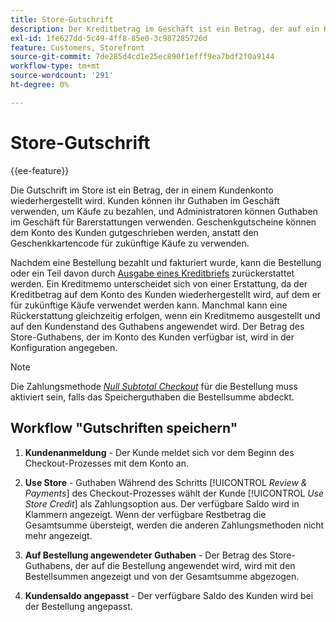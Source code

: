 ```yaml
---
title: Store-Gutschrift
description: Der Kreditbetrag im Geschäft ist ein Betrag, der auf ein Kundenkonto zurückgeführt wird und zur Bezahlung von Käufen oder Barerstattungen verwendet werden kann.
exl-id: 1fe627dd-5c49-4ff8-85e0-3c987285726d
feature: Customers, Storefront
source-git-commit: 7de285d4cd1e25ec890f1efff9ea7bdf2f0a9144
workflow-type: tm+mt
source-wordcount: '291'
ht-degree: 0%

---
```


# Store-Gutschrift

{{ee-feature}}

Die Gutschrift im Store ist ein Betrag, der in einem Kundenkonto wiederhergestellt wird. Kunden können ihr Guthaben im Geschäft verwenden, um Käufe zu bezahlen, und Administratoren können Guthaben im Geschäft für Barerstattungen verwenden. Geschenkgutscheine können dem Konto des Kunden gutgeschrieben werden, anstatt den Geschenkkartencode für zukünftige Käufe zu verwenden.

Nachdem eine Bestellung bezahlt und fakturiert wurde, kann die Bestellung oder ein Teil davon durch [Ausgabe eines Kreditbriefs](../stores-purchase/credit-memo-create.md) zurückerstattet werden. Ein Kreditmemo unterscheidet sich von einer Erstattung, da der Kreditbetrag auf dem Konto des Kunden wiederhergestellt wird, auf dem er für zukünftige Käufe verwendet werden kann. Manchmal kann eine Rückerstattung gleichzeitig erfolgen, wenn ein Kreditmemo ausgestellt und auf den Kundenstand des Guthabens angewendet wird. Der Betrag des Store-Guthabens, der im Konto des Kunden verfügbar ist, wird in der Konfiguration angegeben.

>[!NOTE]
>
>Die Zahlungsmethode [_Null Subtotal Checkout_](../stores-purchase/zero-subtotal-checkout.md) für die Bestellung muss aktiviert sein, falls das Speicherguthaben die Bestellsumme abdeckt.

## Workflow &quot;Gutschriften speichern&quot;

1. **Kundenanmeldung** - Der Kunde meldet sich vor dem Beginn des Checkout-Prozesses mit dem Konto an.

1. **Use Store** - Guthaben Während des Schritts [!UICONTROL _Review &amp; Payments_] des Checkout-Prozesses wählt der Kunde [!UICONTROL _Use Store Credit_] als Zahlungsoption aus. Der verfügbare Saldo wird in Klammern angezeigt. Wenn der verfügbare Restbetrag die Gesamtsumme übersteigt, werden die anderen Zahlungsmethoden nicht mehr angezeigt.

1. **Auf Bestellung angewendeter Guthaben** - Der Betrag des Store-Guthabens, der auf die Bestellung angewendet wird, wird mit den Bestellsummen angezeigt und von der Gesamtsumme abgezogen.

1. **Kundensaldo angepasst** - Der verfügbare Saldo des Kunden wird bei der Bestellung angepasst.
